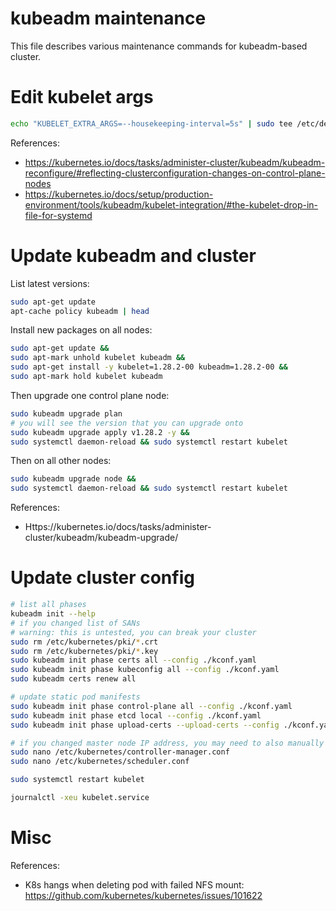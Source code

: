 
# kubeadm maintenance

This file describes various maintenance commands for kubeadm-based cluster.

# Edit kubelet args

```bash
echo "KUBELET_EXTRA_ARGS=--housekeeping-interval=5s" | sudo tee /etc/default/kubelet
```

References:
- https://kubernetes.io/docs/tasks/administer-cluster/kubeadm/kubeadm-reconfigure/#reflecting-clusterconfiguration-changes-on-control-plane-nodes
- https://kubernetes.io/docs/setup/production-environment/tools/kubeadm/kubelet-integration/#the-kubelet-drop-in-file-for-systemd

# Update kubeadm and cluster

List latest versions:

```bash
sudo apt-get update
apt-cache policy kubeadm | head
```

Install new packages on all nodes:

```bash
sudo apt-get update &&
sudo apt-mark unhold kubelet kubeadm &&
sudo apt-get install -y kubelet=1.28.2-00 kubeadm=1.28.2-00 &&
sudo apt-mark hold kubelet kubeadm
```

Then upgrade one control plane node:

```bash
sudo kubeadm upgrade plan
# you will see the version that you can upgrade onto
sudo kubeadm upgrade apply v1.28.2 -y &&
sudo systemctl daemon-reload && sudo systemctl restart kubelet
```

Then on all other nodes:

```bash
sudo kubeadm upgrade node &&
sudo systemctl daemon-reload && sudo systemctl restart kubelet
```

References:
- Https://kubernetes.io/docs/tasks/administer-cluster/kubeadm/kubeadm-upgrade/

# Update cluster config

```bash
# list all phases
kubeadm init --help
# if you changed list of SANs
# warning: this is untested, you can break your cluster
sudo rm /etc/kubernetes/pki/*.crt
sudo rm /etc/kubernetes/pki/*.key
sudo kubeadm init phase certs all --config ./kconf.yaml
sudo kubeadm init phase kubeconfig all --config ./kconf.yaml
sudo kubeadm certs renew all

# update static pod manifests
sudo kubeadm init phase control-plane all --config ./kconf.yaml
sudo kubeadm init phase etcd local --config ./kconf.yaml
sudo kubeadm init phase upload-certs --upload-certs --config ./kconf.yaml

# if you changed master node IP address, you may need to also manually edit kubeconfig files
sudo nano /etc/kubernetes/controller-manager.conf
sudo nano /etc/kubernetes/scheduler.conf

sudo systemctl restart kubelet

journalctl -xeu kubelet.service
```

# Misc

References:
- K8s hangs when deleting pod with failed NFS mount: https://github.com/kubernetes/kubernetes/issues/101622

